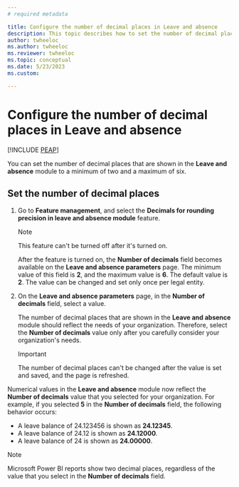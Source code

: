 ```yaml
---
# required metadata

title: Configure the number of decimal places in Leave and absence
description: This topic describes how to set the number of decimal places that are shown in the Leave and absence module in Microsoft Dynamics 365 Human Resources.
author: twheeloc
ms.author: twheeloc
ms.reviewer: twheeloc
ms.topic: conceptual
ms.date: 5/23/2023
ms.custom:

---
```


# Configure the number of decimal places in Leave and absence

[!INCLUDE [PEAP](../includes/peap-2.md)]

You can set the number of decimal places that are shown in the **Leave and absence** module to a minimum of two and a maximum of six.

## Set the number of decimal places

1. Go to **Feature management**, and select the **Decimals for rounding precision in leave and absence module** feature.

    > [!NOTE]
    > This feature can't be turned off after it's turned on.

    After the feature is turned on, the **Number of decimals** field becomes available on the **Leave and absence parameters** page. The minimum value of this field is **2**, and the maximum value is **6**. The default value is **2**. The value can be changed and set only once per legal entity.

2. On the **Leave and absence parameters** page, in the **Number of decimals** field, select a value.

    The number of decimal places that are shown in the **Leave and absence** module should reflect the needs of your organization. Therefore, select the **Number of decimals** value only after you carefully consider your organization's needs.

    > [!IMPORTANT]
    > The number of decimal places can't be changed after the value is set and saved, and the page is refreshed.

Numerical values in the **Leave and absence** module now reflect the **Number of decimals** value that you selected for your organization. For example, if you selected **5** in the **Number of decimals** field, the following behavior occurs:

- A leave balance of 24.123456 is shown as **24.12345**.
- A leave balance of 24.12 is shown as **24.12000**.
- A leave balance of 24 is shown as **24.00000**.

> [!NOTE]
> Microsoft Power BI reports show two decimal places, regardless of the value that you select in the **Number of decimals** field.
